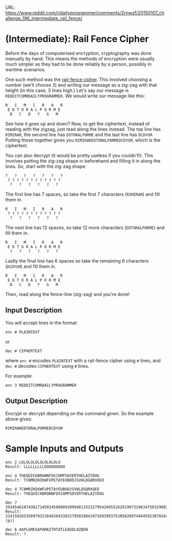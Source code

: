 URL: https://www.reddit.com/r/dailyprogrammer/comments/2rnwzf/20150107_challenge_196_intermediate_rail_fence/

# [](#IntermediateIcon) **(Intermediate)**: Rail Fence Cipher

Before the days of computerised encryption, cryptography was done manually by hand. This means the methods of encryption were usually much simpler as they had to be done reliably by a person, possibly in wartime scenarios.

One such method was the [rail-fence cipher](http://en.wikipedia.org/wiki/Rail_fence_cipher). This involved choosing a number (we'll choose 3) and writing our message as a zig-zag with that height (in this case, 3 lines high.) Let's say our message is `REDDITCOMRDAILYPROGRAMMER`. We would write our message like this:

    R   I   M   I   R   A   R
     E D T O R A L P O R M E
      D   C   D   Y   G   M

See how it goes up and down? Now, to get the ciphertext, instead of reading with the zigzag, just read along the lines instead. The top line has `RIMIRAR`, the second line has `EDTORALPORME` and the last line has `DCDYGM`. Putting those together gives you `RIMIRAREDTORALPORMEDCDYGM`, which is the ciphertext.

You can also decrypt (it would be pretty useless if you couldn't!). This involves putting the zig-zag shape in beforehand and filling it in along the lines. So, start with the zig-zag shape:


    ?   ?   ?   ?   ?   ?   ?
     ? ? ? ? ? ? ? ? ? ? ? ?
      ?   ?   ?   ?   ?   ?

The first line has 7 spaces, so take the first 7 characters (`RIMIRAR`) and fill them in.

    R   I   M   I   R   A   R
     ? ? ? ? ? ? ? ? ? ? ? ?
      ?   ?   ?   ?   ?   ?

The next line has 12 spaces, so take 12 more characters (`EDTORALPORME`) and fill them in.

    R   I   M   I   R   A   R
     E D T O R A L P O R M E
      ?   ?   ?   ?   ?   ?

Lastly the final line has 6 spaces so take the remaining 6 characters (`DCDYGM`) and fill them in.

    R   I   M   I   R   A   R
     E D T O R A L P O R M E
      D   C   D   Y   G   M

Then, read along the fence-line (zig-zag) and you're done!

## Input Description

You will accept lines in the format:

    enc # PLAINTEXT

or 

    dec # CIPHERTEXT

where `enc #` encodes `PLAINTEXT` with a rail-fence cipher using `#` lines, and `dec #` decodes `CIPHERTEXT` using `#` lines.

For example:

    enc 3 REDDITCOMRDAILYPROGRAMMER

## Output Description

Encrypt or decrypt depending on the command given. So the example above gives:

    RIMIRAREDTORALPORMEDCDYGM

# Sample Inputs and Outputs

    enc 2 LOLOLOLOLOLOLOLOLO
    Result: LLLLLLLLLOOOOOOOOO

    enc 4 THEQUICKBROWNFOXJUMPSOVERTHELAZYDOG
    Result: TCNMRZHIKWFUPETAYEUBOOJSVHLDGQRXOEO

    dec 4 TCNMRZHIKWFUPETAYEUBOOJSVHLDGQRXOEO
    Result: THEQUICKBROWNFOXJUMPSOVERTHELAZYDOG

    dec 7 3934546187438171450245968893099481332327954266552620198731963475632908289907
    Result: 3141592653589793238462643383279502884197169399375105820974944592307816406286 (pi)

    dec 6 AAPLGMESAPAMAITHTATLEAEDLOZBEN
    Result: ?
